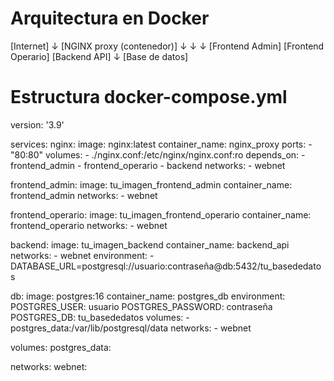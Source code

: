 # Arquitectura en Docker

[Internet]
     ↓
[NGINX proxy (contenedor)]
   ↓        ↓         ↓
[Frontend Admin] [Frontend Operario] [Backend API]
                         ↓
                  [Base de datos]

# Estructura docker-compose.yml

version: '3.9'

services:
  nginx:
    image: nginx:latest
    container_name: nginx_proxy
    ports:
      - "80:80"
    volumes:
      - ./nginx.conf:/etc/nginx/nginx.conf:ro
    depends_on:
      - frontend_admin
      - frontend_operario
      - backend
    networks:
      - webnet

  frontend_admin:
    image: tu_imagen_frontend_admin
    container_name: frontend_admin
    networks:
      - webnet

  frontend_operario:
    image: tu_imagen_frontend_operario
    container_name: frontend_operario
    networks:
      - webnet

  backend:
    image: tu_imagen_backend
    container_name: backend_api
    networks:
      - webnet
    environment:
      - DATABASE_URL=postgresql://usuario:contraseña@db:5432/tu_basededatos

  db:
    image: postgres:16
    container_name: postgres_db
    environment:
      POSTGRES_USER: usuario
      POSTGRES_PASSWORD: contraseña
      POSTGRES_DB: tu_basededatos
    volumes:
      - postgres_data:/var/lib/postgresql/data
    networks:
      - webnet

volumes:
  postgres_data:

networks:
  webnet:
